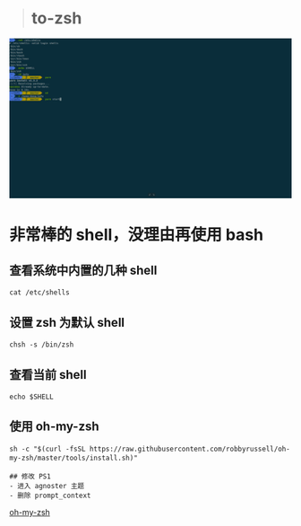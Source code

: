 
> # to-zsh

![zsh](../images/zsh.png)

# 非常棒的 shell，没理由再使用 bash

## 查看系统中内置的几种 shell
```
cat /etc/shells
```

## 设置 zsh 为默认 shell
```
chsh -s /bin/zsh
```

## 查看当前 shell
```
echo $SHELL
```

## 使用 oh-my-zsh
```
sh -c "$(curl -fsSL https://raw.githubusercontent.com/robbyrussell/oh-my-zsh/master/tools/install.sh)"

## 修改 PS1
- 进入 agnoster 主题
- 删除 prompt_context
```
[oh-my-zsh](https://github.com/robbyrussell/oh-my-zsh)
